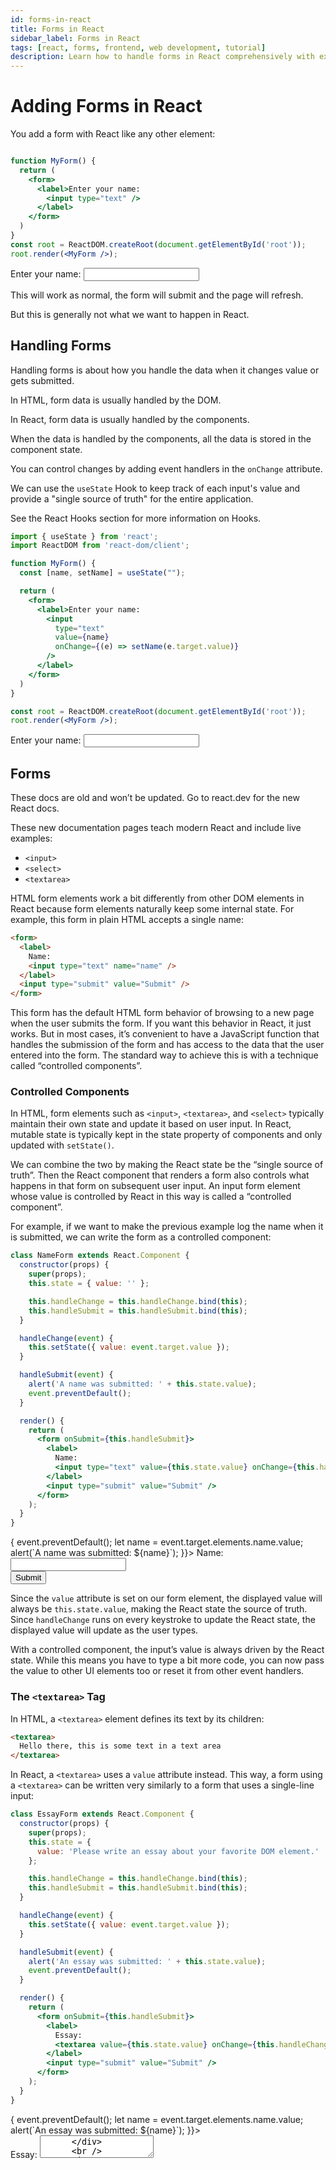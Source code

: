 ```yaml
---
id: forms-in-react
title: Forms in React
sidebar_label: Forms in React
tags: [react, forms, frontend, web development, tutorial]
description: Learn how to handle forms in React comprehensively with examples covering controlled components, uncontrolled components, textarea, select, file input, and more. This extensive guide covers theory, usage, features, examples, best practices, alternatives, and advanced techniques.
---
```

# Adding Forms in React

You add a form with React like any other element:

```jsx title="Myform.jsx"

function MyForm() {
  return (
    <form>
      <label>Enter your name:
        <input type="text" />
      </label>
    </form>
  )
}
const root = ReactDOM.createRoot(document.getElementById('root'));
root.render(<MyForm />);
```

<BrowserWindow>
    <form>
      <label htmlFor="name">Enter your name: </label>
      <input type="text" id="name" />
    </form>
</BrowserWindow>

This will work as normal, the form will submit and the page will refresh.

But this is generally not what we want to happen in React.

## Handling Forms

Handling forms is about how you handle the data when it changes value or gets submitted.

In HTML, form data is usually handled by the DOM.

In React, form data is usually handled by the components.

When the data is handled by the components, all the data is stored in the component state.

You can control changes by adding event handlers in the `onChange` attribute.

We can use the `useState` Hook to keep track of each input's value and provide a "single source of truth" for the entire application.

See the React Hooks section for more information on Hooks.

```jsx title="Myform.jsx"
import { useState } from 'react';
import ReactDOM from 'react-dom/client';

function MyForm() {
  const [name, setName] = useState("");

  return (
    <form>
      <label>Enter your name:
        <input
          type="text" 
          value={name}
          onChange={(e) => setName(e.target.value)}
        />
      </label>
    </form>
  )
}

const root = ReactDOM.createRoot(document.getElementById('root'));
root.render(<MyForm />);
```

<BrowserWindow>
    <form>
      <label htmlFor="name">Enter your name: </label>
      <input type="text" id="name" />
    </form>
</BrowserWindow>

## Forms

These docs are old and won’t be updated. Go to react.dev for the new React docs.

These new documentation pages teach modern React and include live examples:

- `<input>`
- `<select>`
- `<textarea>`

HTML form elements work a bit differently from other DOM elements in React because form elements naturally keep some internal state. For example, this form in plain HTML accepts a single name:

```html
<form>
  <label>
    Name:
    <input type="text" name="name" />
  </label>
  <input type="submit" value="Submit" />
</form>
```

This form has the default HTML form behavior of browsing to a new page when the user submits the form. If you want this behavior in React, it just works. But in most cases, it’s convenient to have a JavaScript function that handles the submission of the form and has access to the data that the user entered into the form. The standard way to achieve this is with a technique called “controlled components”.

### Controlled Components

In HTML, form elements such as `<input>`, `<textarea>`, and `<select>` typically maintain their own state and update it based on user input. In React, mutable state is typically kept in the state property of components and only updated with `setState()`.

We can combine the two by making the React state be the “single source of truth”. Then the React component that renders a form also controls what happens in that form on subsequent user input. An input form element whose value is controlled by React in this way is called a “controlled component”.

For example, if we want to make the previous example log the name when it is submitted, we can write the form as a controlled component:

```jsx title="NameForm.jsx"
class NameForm extends React.Component {
  constructor(props) {
    super(props);
    this.state = { value: '' };

    this.handleChange = this.handleChange.bind(this);
    this.handleSubmit = this.handleSubmit.bind(this);
  }

  handleChange(event) {
    this.setState({ value: event.target.value });
  }

  handleSubmit(event) {
    alert('A name was submitted: ' + this.state.value);
    event.preventDefault();
  }

  render() {
    return (
      <form onSubmit={this.handleSubmit}>
        <label>
          Name:
          <input type="text" value={this.state.value} onChange={this.handleChange} />
        </label>
        <input type="submit" value="Submit" />
      </form>
    );
  }
}
```

<BrowserWindow> 
    <form onSubmit={(event)=>{
       event.preventDefault();
        let name = event.target.elements.name.value;
        alert(`A name was submitted: ${name}`);
    }}>
      <label >Name: </label>
      <input type="text" id="name" required />
      <br />
      <input type="submit" />
    </form>
</BrowserWindow>

Since the `value` attribute is set on our form element, the displayed value will always be `this.state.value`, making the React state the source of truth. Since `handleChange` runs on every keystroke to update the React state, the displayed value will update as the user types.

With a controlled component, the input’s value is always driven by the React state. While this means you have to type a bit more code, you can now pass the value to other UI elements too or reset it from other event handlers.

### The `<textarea>` Tag

In HTML, a `<textarea>` element defines its text by its children:

```html
<textarea>
  Hello there, this is some text in a text area
</textarea>
```

In React, a `<textarea>` uses a `value` attribute instead. This way, a form using a `<textarea>` can be written very similarly to a form that uses a single-line input:

```jsx title="EssayForm"
class EssayForm extends React.Component {
  constructor(props) {
    super(props);
    this.state = {
      value: 'Please write an essay about your favorite DOM element.'
    };

    this.handleChange = this.handleChange.bind(this);
    this.handleSubmit = this.handleSubmit.bind(this);
  }

  handleChange(event) {
    this.setState({ value: event.target.value });
  }

  handleSubmit(event) {
    alert('An essay was submitted: ' + this.state.value);
    event.preventDefault();
  }

  render() {
    return (
      <form onSubmit={this.handleSubmit}>
        <label>
          Essay:
          <textarea value={this.state.value} onChange={this.handleChange} />
        </label>
        <input type="submit" value="Submit" />
      </form>
    );
  }
}
```
<BrowserWindow> 
    <form onSubmit={(event)=>{
       event.preventDefault();
        let name = event.target.elements.name.value;
        alert(`An essay was submitted: ${name}`);
    }}>
      <div style={{display:"flex",justifyContent:"flex-start",gap:"0.5rem",alignItems:"center"}}>
          <label >Essay: </label>
          <textarea type="text" id="name" required />
      </div>
      <br />
      <input type="submit" />
    </form>
</BrowserWindow>

Notice that `this.state.value` is initialized in the constructor so that the text area starts off with some text in it.

### The `<select>` Tag

In HTML, `<select>` creates a drop-down list. For example, this HTML creates a drop-down list of flavors:

```html
<select>
  <option value="grapefruit">Grapefruit</option>
  <option value="lime">Lime</option>
  <option selected value="coconut">Coconut</option>
  <option value="mango">Mango</option>
</select>
```

Note that the Coconut option is initially selected because of the `selected` attribute. React, instead of using this `selected` attribute, uses a `value` attribute on the root `<select>` tag. This is more convenient in a controlled component because you only need to update it in one place. For example:

```jsx title="FlavorForm"
class FlavorForm extends React.Component {
  constructor(props) {
    super(props);
    this.state = { value: 'coconut' };

    this.handleChange = this.handleChange.bind(this);
    this.handleSubmit = this.handleSubmit.bind(this);
  }

  handleChange(event) {
    this.setState({ value: event.target.value });
  }

  handleSubmit(event) {
    alert('Your favorite flavor is: ' + this.state.value);
    event.preventDefault();
  }

  render() {
    return
    (  <form onSubmit={this.handleSubmit}>
        <label>
          Pick your favorite flavor:
          <select value={this.state.value} onChange={this.handleChange}>
            <option value="grapefruit">Grapefruit</option>
            <option value="lime">Lime</option>
            <option value="coconut">Coconut</option>
            <option value="mango">Mango</option>
          </select>
        </label>
        <input type="submit" value="Submit" />
      </form>
    );
  }
}
```

<BrowserWindow> 
    <form onSubmit={(event)=>{
       event.preventDefault();
        let name = event.target.elements.name.value;
        alert(`Your favorite flavor is: ${name}`);
    }}>
      <div style={{display:"flex",justifyContent:"flex-start",gap:"0.5rem",alignItems:"center"}}>
          <label >  Pick your favorite flavor: </label>
          <select id="name" >
            <option value="grapefruit">Grapefruit</option>
            <option value="lime">Lime</option>
            <option value="coconut">Coconut</option>
            <option value="mango">Mango</option>
          </select>
      </div>
      <br />
      <input type="submit" />
    </form>
</BrowserWindow>

Overall, this makes it so that `<input type="text">`, `<textarea>`, and `<select>` all work very similarly - they all accept a `value` attribute that you can use to implement a controlled component.

### Handling Multiple Inputs

When you need to handle multiple controlled input elements, you can add a `name` attribute to each element and let the handler function choose what to do based on the value of `event.target.name`.

For example:

```jsx title="Reservation.jsx"
class Reservation extends React.Component {
  constructor(props) {
    super(props);
    this.state = {
      isGoing: true,
      numberOfGuests: 2
    };

    this.handleInputChange = this.handleInputChange.bind(this);
  }

  handleInputChange(event) {
    const target = event.target;
    const value = target.type === 'checkbox' ? target.checked : target.value;
    const name = target.name;

    this.setState({
      [name]: value
    });
  }

  render() {
    return (
      <form>
        <label>
          Is going:
          <input
            name="isGoing"
            type="checkbox"
            checked={this.state.isGoing}
            onChange={this.handleInputChange} />
        </label>
        <br />
        <label>
          Number of guests:
          <input
            name="numberOfGuests"
            type="number"
            value={this.state.numberOfGuests}
            onChange={this.handleInputChange} />
        </label>
      </form>
    );
  }
}
```

Note how we used the ES6 computed property name syntax to update the state key corresponding to the given input name:

```jsx
this.setState({
  [name]: value
});
```

It is equivalent to this ES5 code:

```jsx
var partialState = {};
partialState[name] = value;
this.setState(partialState);
```

Also, since `setState()` automatically merges a partial state into the current state, we only needed to call it with the changed parts.

### Controlled Input Null Value

Specifying the `value` prop on a controlled component prevents the user from changing the input unless you desire so. If you’ve specified a `value` but the input is still editable, you may have accidentally set `value` to `undefined` or `null`.

The following code demonstrates this. (The input is locked at first but becomes editable after a short delay.)

```jsx
ReactDOM.createRoot(mountNode).render(<input value="hi" />);

setTimeout(function() {
  ReactDOM.createRoot(mountNode).render(<input value={null} />);
}, 1000);
```

### Alternatives to Controlled Components

It can sometimes be tedious to use controlled components because you need to write an event handler for every way your data can change and pipe all of the input state through a React component. This can become particularly annoying when you are converting a preexisting codebase to React, or integrating a React application with a non-React library. In these situations, you might want to check out uncontrolled components, an alternative technique for implementing input forms.

### Fully-Fledged Solutions

If you’re looking for a complete solution including validation, keeping track of the visited fields, and handling form submission, Formik is one of the popular choices. However, it is built on the same principles of controlled components and managing state — so don’t neglect to learn them.

```jsx title="Myform.jsx"
import { useState } from 'react';
import ReactDOM from 'react-dom/client';

function MyForm() {
  const [name, setName] = useState("");

  return (
    <form>
      <label>Enter your name:
        <input
          type="text" 
          value={name}
          onChange={(e) => setName(e.target.value)}
        />
      </label>
    </form>
  )
}

const root = ReactDOM.createRoot(document.getElementById('root'));
root.render(<MyForm />);
```

In this example, we're using the `useState` hook to manage the input field's value. The `name` state variable holds the value of the input field, and the `setName` function updates this state whenever the input field changes. This ensures that the input field's value is always controlled by React's state, providing a single source of truth for the form data.